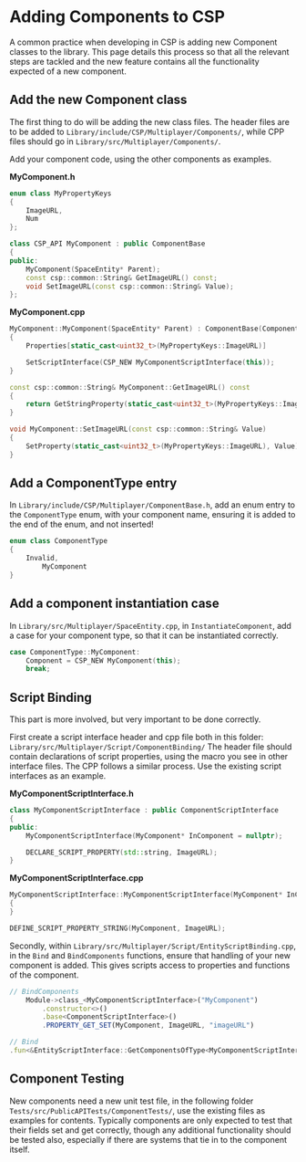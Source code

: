 # Adding Components to CSP
A common practice when developing in CSP is adding new Component classes to the library. This page details this process so that all the relevant steps are tackled and the new feature contains all the functionality expected of a new component.

## Add the new Component class
The first thing to do will be adding the new class files. The header files are to be added to `Library/include/CSP/Multiplayer/Components/`, while CPP files should go in `Library/src/Multiplayer/Components/`.

Add your component code, using the other components as examples.

**MyComponent.h**
```cpp
enum class MyPropertyKeys
{
	ImageURL,
	Num
};

class CSP_API MyComponent : public ComponentBase
{
public:
	MyComponent(SpaceEntity* Parent);
	const csp::common::String& GetImageURL() const;
	void SetImageURL(const csp::common::String& Value);
};
```

**MyComponent.cpp**
```cpp
MyComponent::MyComponent(SpaceEntity* Parent) : ComponentBase(ComponentType::MyComponent, Parent)
{
	Properties[static_cast<uint32_t>(MyPropertyKeys::ImageURL)]				= "";

	SetScriptInterface(CSP_NEW MyComponentScriptInterface(this));
}

const csp::common::String& MyComponent::GetImageURL() const
{
	return GetStringProperty(static_cast<uint32_t>(MyPropertyKeys::ImageURL));
}

void MyComponent::SetImageURL(const csp::common::String& Value)
{
	SetProperty(static_cast<uint32_t>(MyPropertyKeys::ImageURL), Value);
}
```

## Add a ComponentType entry 
In `Library/include/CSP/Multiplayer/ComponentBase.h`, add an enum entry to the `ComponentType` enum, with your component name, ensuring it is added to the end of the enum, and not inserted!

```cpp
enum class ComponentType
{
	Invalid,
        MyComponent
}
```

## Add a component instantiation case
In `Library/src/Multiplayer/SpaceEntity.cpp`, in `InstantiateComponent`, add a case for your component type, so that it can be instantiated correctly.

```cpp
case ComponentType::MyComponent:
	Component = CSP_NEW MyComponent(this);
	break;
```

## Script Binding
This part is more involved, but very important to be done correctly.

First create a script interface header and cpp file both in this folder: `Library/src/Multiplayer/Script/ComponentBinding/`
The header file should contain declarations of script properties, using the macro you see in other interface files. The CPP follows a similar process. Use the existing script interfaces as an example.

**MyComponentScriptInterface.h**
```cpp
class MyComponentScriptInterface : public ComponentScriptInterface
{
public:
	MyComponentScriptInterface(MyComponent* InComponent = nullptr);

	DECLARE_SCRIPT_PROPERTY(std::string, ImageURL);
}
```
**MyComponentScriptInterface.cpp**
```cpp
MyComponentScriptInterface::MyComponentScriptInterface(MyComponent* InComponent) : ComponentScriptInterface(InComponent)
{
}

DEFINE_SCRIPT_PROPERTY_STRING(MyComponent, ImageURL);
```

Secondly, within `Library/src/Multiplayer/Script/EntityScriptBinding.cpp`, in the `Bind` and `BindComponents` functions, ensure that handling of your new component is added. This gives scripts access to properties and functions of the component.

```js
// BindComponents
    Module->class_<MyComponentScriptInterface>("MyComponent")
		.constructor<>()
		.base<ComponentScriptInterface>()
		.PROPERTY_GET_SET(MyComponent, ImageURL, "imageURL")

// Bind
.fun<&EntityScriptInterface::GetComponentsOfType<MyComponentScriptInterface, ComponentType::MyComponent>>("getMyComponents")
```

## Component Testing
New components need a new unit test file, in the following folder `Tests/src/PublicAPITests/ComponentTests/`, use the existing files as examples for contents. Typically components are only expected to test that their fields set and get correctly, though any additional functionality should be tested also, especially if there are systems that tie in to the component itself.